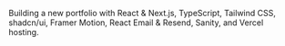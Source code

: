 Building a new portfolio with React & Next.js, TypeScript, Tailwind CSS, shadcn/ui, Framer Motion, React Email & Resend, Sanity, and Vercel hosting.
